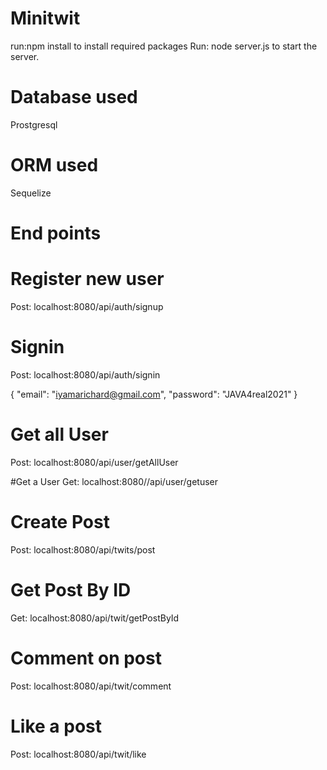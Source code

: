 # Minitwit

run:npm install to install required packages
Run: node server.js to start the server.

# Database used
Prostgresql

# ORM used
Sequelize

# End points
# Register new user
Post: localhost:8080/api/auth/signup
# Signin
Post: localhost:8080/api/auth/signin

{
	"email": "iyamarichard@gmail.com",
	"password": "JAVA4real2021"
}

# Get all User
Post: localhost:8080/api/user/getAllUser

#Get a User
Get: localhost:8080//api/user/getuser

# Create Post
Post: localhost:8080/api/twits/post

# Get Post By ID
Get: localhost:8080/api/twit/getPostById

# Comment on post
Post: localhost:8080/api/twit/comment

# Like a post
Post: localhost:8080/api/twit/like
